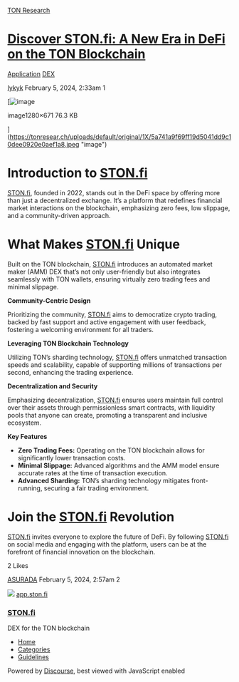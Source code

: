 [TON Research](/)

# [Discover STON.fi: A New Era in DeFi on the TON Blockchain](/t/discover-ston-fi-a-new-era-in-defi-on-the-ton-blockchain/236)

[Application](/c/application/dex/24)  [DEX](/c/application/dex/24) 

    

[Iykyk](https://tonresear.ch/u/Iykyk)   February 5, 2024, 2:33am  1

[![image](https://tonresear.ch/uploads/default/optimized/1X/5a741a9f69ff19d5041dd9c10dee0920e0aef1a8_2_690x361.jpeg)

image1280×671 76.3 KB

](https://tonresear.ch/uploads/default/original/1X/5a741a9f69ff19d5041dd9c10dee0920e0aef1a8.jpeg "image")

# [](#introduction-to-stonfi-1)Introduction to [STON.fi](http://STON.fi)

[STON.fi](http://STON.fi), founded in 2022, stands out in the DeFi space by offering more than just a decentralized exchange. It’s a platform that redefines financial market interactions on the blockchain, emphasizing zero fees, low slippage, and a community-driven approach.

# [](#what-makes-stonfi-unique-2)What Makes [STON.fi](http://STON.fi) Unique

Built on the TON blockchain, [STON.fi](http://STON.fi) introduces an automated market maker (AMM) DEX that’s not only user-friendly but also integrates seamlessly with TON wallets, ensuring virtually zero trading fees and minimal slippage.

**Community-Centric Design**

Prioritizing the community, [STON.fi](http://STON.fi) aims to democratize crypto trading, backed by fast support and active engagement with user feedback, fostering a welcoming environment for all traders.

**Leveraging TON Blockchain Technology**

Utilizing TON’s sharding technology, [STON.fi](http://STON.fi) offers unmatched transaction speeds and scalability, capable of supporting millions of transactions per second, enhancing the trading experience.

**Decentralization and Security**

Emphasizing decentralization, [STON.fi](http://STON.fi) ensures users maintain full control over their assets through permissionless smart contracts, with liquidity pools that anyone can create, promoting a transparent and inclusive ecosystem.

**Key Features**

*   **Zero Trading Fees:** Operating on the TON blockchain allows for significantly lower transaction costs.
*   **Minimal Slippage:** Advanced algorithms and the AMM model ensure accurate rates at the time of transaction execution.
*   **Advanced Sharding:** TON’s sharding technology mitigates front-running, securing a fair trading environment.

# [](#join-the-stonfi-revolution-3)Join the [STON.fi](http://STON.fi) Revolution

[STON.fi](http://STON.fi) invites everyone to explore the future of DeFi. By following [STON.fi](http://STON.fi) on social media and engaging with the platform, users can be at the forefront of financial innovation on the blockchain.

  2 Likes

[ASURADA](https://tonresear.ch/u/ASURADA) February 5, 2024, 2:57am  2

![](https://tonresear.ch/uploads/default/original/1X/f32164725045fb05c30eb41e2f17763e75f308c0.png) [app.ston.fi](https://app.ston.fi/swap?ft=jUSDT&tt=STON)

### [STON.fi](https://app.ston.fi/swap?ft=jUSDT&tt=STON)

DEX for the TON blockchain

 

*   [Home](/)
*   [Categories](/categories)
*   [Guidelines](/guidelines)

Powered by [Discourse](https://www.discourse.org), best viewed with JavaScript enabled